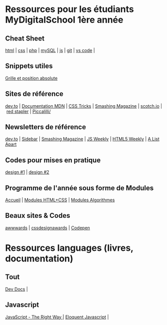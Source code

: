# Ressources pour les étudiants MyDigitalSchool 1ère année

## Cheat Sheet

[html](cheat_sheets/balises.html) | [css](cheat_sheets/styles.css) | [php](cheat_sheets/php.php) | [mySQL](cheat_sheets/mysql.md) | [js](https://raw.githubusercontent.com/iLoveCodingOrg/javascript-cheatsheet/master/js-cheatsheet.pdf) | [git](cheat_sheets/git.sh) | [vs code](cheat_sheets/vscode.md) | 

## Snippets utiles

[Grille et position absolute](cheat_sheets/colonnes_et_absolute/)

## Sites de référence

[dev.to](https://dev.to/) | [Documentation MDN](https://developer.mozilla.org/fr/) | [CSS Tricks](https://css-tricks.com/) | [Smashing Magazine](https://www.smashingmagazine.com/) | [scotch.io](https://scotch.io/) | [red stapler](https://redstapler.co) | [Piccalilli/](https://piccalil.li/)

## Newsletters de référence

[dev.to](https://dev.to/) | [Sidebar](https://sidebar.io/) | [Smashing Magazine](https://www.smashingmagazine.com/the-smashing-newsletter/) | [JS Weekly](https://javascriptweekly.com/) | [HTML5 Weekly](https://frontendfoc.us/) | [A List Apart](https://alistapart.com/)

## Codes pour mises en pratique

[design #1](codes/html/design_1/) | [design #2](codes/html/design_2/)

## Programme de l'année sous forme de Modules 

[Accueil](https://optimistic-williams-9ca19e.netlify.app/) | [Modules HTML+CSS](public/index.html) | [Modules Algorithmes](public/algorithmes.html)

## Beaux sites & Codes

[awwwards](https://www.awwwards.com/) | [cssdesignawards](https://cssdesignawards.com/) | [Codepen](https://codepen.io/)

# Ressources languages (livres, documentation)

## Tout

[Dev Docs](https://devdocs.io/) | 

## Javascript

[JavaScript - The Right Way ](https://jstherightway.org/) | [Eloquent Javascript](https://eloquentjavascript.net/) | 




